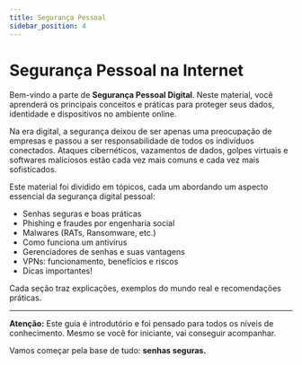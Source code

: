 ```yaml
---
title: Segurança Pessoal
sidebar_position: 4
---
```

# Segurança Pessoal na Internet

Bem-vindo a parte de **Segurança Pessoal Digital**. Neste material, você aprenderá os principais conceitos e práticas para proteger seus dados, identidade e dispositivos no ambiente online.

Na era digital, a segurança deixou de ser apenas uma preocupação de empresas e passou a ser responsabilidade de todos os indivíduos conectados. Ataques cibernéticos, vazamentos de dados, golpes virtuais e softwares maliciosos estão cada vez mais comuns e cada vez mais sofisticados.

Este material foi dividido em tópicos, cada um abordando um aspecto essencial da segurança digital pessoal:

- Senhas seguras e boas práticas
- Phishing e fraudes por engenharia social
- Malwares (RATs, Ransomware, etc.)
- Como funciona um antivírus
- Gerenciadores de senhas e suas vantagens
- VPNs: funcionamento, benefícios e riscos
- Dicas importantes!

Cada seção traz explicações, exemplos do mundo real e recomendações práticas.

---

**Atenção:** Este guia é introdutório e foi pensado para todos os níveis de conhecimento. Mesmo se você for iniciante, vai conseguir acompanhar.

Vamos começar pela base de tudo: **senhas seguras.**
